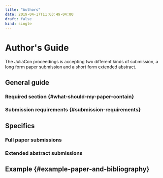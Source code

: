 ```yaml
---
title: "Authors"
date: 2019-04-17T11:03:49-04:00
draft: false
kind: single
---
```


# Author's Guide

The JuliaCon proceedings is accepting two different kinds of submission,
a long form paper submission and a short form extended abstract.

## General guide

### Required section {#what-should-my-paper-contain}
### Submission requirements {#submission-requirements}

## Specifics
### Full paper submissions
### Extended abstract submissions

## Example {#example-paper-and-bibliography}

